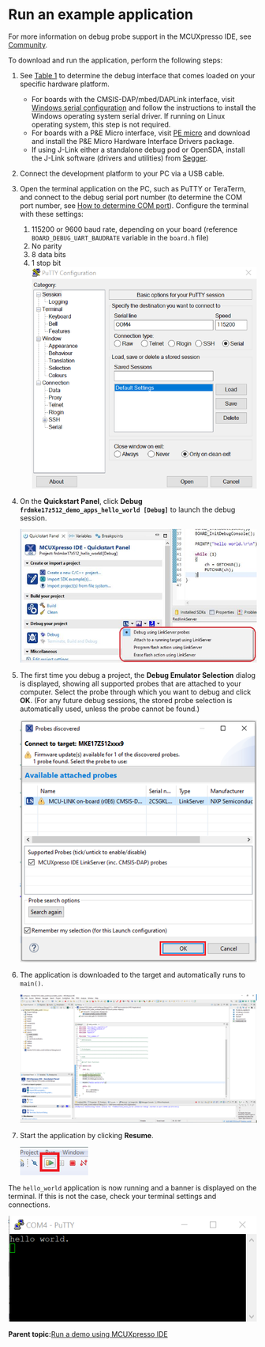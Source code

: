 # Run an example application 

For more information on debug probe support in the MCUXpresso IDE, see [Community](https://community.nxp.com/message/630901).

To download and run the application, perform the following steps:

1.  See [Table 1](default_debug_interfaces.md#TABLE_HARDWAREPLATFORM) to determine the debug interface that comes loaded on your specific hardware platform.
    -   For boards with the CMSIS-DAP/mbed/DAPLink interface, visit [Windows serial configuration](https://developer.mbed.org/handbook/Windows-serial-configuration) and follow the instructions to install the Windows operating system serial driver. If running on Linux operating system, this step is not required.
    -   For boards with a P&E Micro interface, visit [PE micro](http://www.pemicro.com/support/downloads_find.cfm) and download and install the P&E Micro Hardware Interface Drivers package.
    -   If using J-Link either a standalone debug pod or OpenSDA, install the J-Link software \(drivers and utilities\) from [Segger](https://www.segger.com/).
2.  Connect the development platform to your PC via a USB cable.
3.  Open the terminal application on the PC, such as PuTTY or TeraTerm, and connect to the debug serial port number \(to determine the COM port number, see [How to determine COM port](how_to_determine_com_port.md)\). Configure the terminal with these settings:

    1.  115200 or 9600 baud rate, depending on your board \(reference `BOARD_DEBUG_UART_BAUDRATE` variable in the `board.h` file\)
    2.  No parity
    3.  8 data bits
    4.  1 stop bit
    ![](../images/terminal_putty_configuration.png "Terminal (PuTTY) configurations")

4.  On the **Quickstart Panel**, click **Debug `frdmke17z512_demo_apps_hello_world [Debug]`** to launch the debug session.

    ![](../images/ide_debug_hello_world_case.JPG "Debug hello_world case")

5.  The first time you debug a project, the **Debug Emulator Selection** dialog is displayed, showing all supported probes that are attached to your computer. Select the probe through which you want to debug and click **OK**. \(For any future debug sessions, the stored probe selection is automatically used, unless the probe cannot be found.\)

    ![](../images/ide_attached_probes_debug_emulator_selection.png "Attached Probes: debug emulator selection")

6.  The application is downloaded to the target and automatically runs to `main()`.

    ![](../images/ide_stop_at_main_when_running_debugging_mcuxpresso.png "Stop at main() when running debugging")

7.  Start the application by clicking **Resume**.

    ![](../images/ide_resume_button.png "Resume button")


The `hello_world` application is now running and a banner is displayed on the terminal. If this is not the case, check your terminal settings and connections.

![](../images/text_display_hello_world.png "Text display of the hello_world demo")

**Parent topic:**[Run a demo using MCUXpresso IDE](../topics/run_a_demo_using_mcuxpresso_ide.md)

